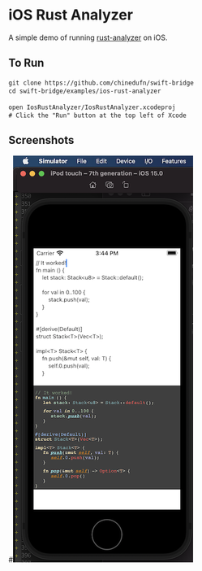 # iOS Rust Analyzer

A simple demo of running [rust-analyzer](https://github.com/rust-analyzer/rust-analyzer) on iOS.

## To Run

```
git clone https://github.com/chinedufn/swift-bridge
cd swift-bridge/examples/ios-rust-analyzer

open IosRustAnalyzer/IosRustAnalyzer.xcodeproj
# Click the "Run" button at the top left of Xcode
```

## Screenshots

#![iPhone simulator rust-analyzer](../../book/src/tutorial/running-rust-analyzer-on-an-iphone/screenshots/simulator-rust-analyzer-app.png)
